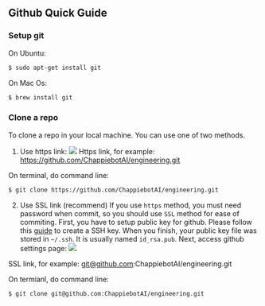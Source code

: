 ## Github Quick Guide
### Setup git
On Ubuntu:
```bash
$ sudo apt-get install git
```
On Mac Os:
```bash
$ brew install git
```

### Clone a repo
To clone a repo in your local machine. You can use one of two methods.

1. Use https link:
![](https://chappiebotai.github.io/images/github-quickguide/https-clone.png)
Https link, for example: https://github.com/ChappiebotAI/engineering.git

On terminal, do command line:
```bash
$ git clone https://github.com/ChappiebotAI/engineering.git
```

2. Use SSL link (recommend)
If you use `https` method, you must need password when commit, so you should use `SSL` method for ease of commiting. First, you have to setup public key for github. Please follow this [guide](https://help.github.com/articles/generating-a-new-ssh-key-and-adding-it-to-the-ssh-agent/) to create a SSH key. When you finish, your public key file was stored in `~/.ssh`. It is usually named `id_rsa.pub`. Next, access github settings page:
![](https://chappiebotai.github.io/images/github-quickguide/github-setting.png)

SSL link, for example: git@github.com:ChappiebotAI/engineering.git

On termianl, do command line:
```bash
$ git clone git@github.com:ChappiebotAI/engineering.git
```

